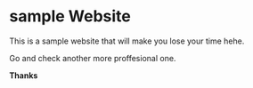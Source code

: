 # sample Website

This is a sample website that will make you lose your time hehe.

Go and check another more proffesional one.

**Thanks**
